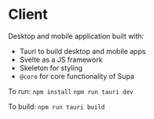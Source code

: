 # Client

Desktop and mobile application built with:
- Tauri to build desktop and mobile apps
- Svelte as a JS framework
- Skeleton for styling
- `@core` for core functionality of Supa


To run:
`npm install`
`npm run tauri dev`

To build:
`npm run tauri build`